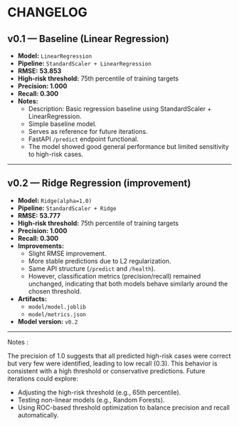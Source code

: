 # CHANGELOG

## v0.1 — Baseline (Linear Regression)
- **Model:** `LinearRegression`
- **Pipeline:** `StandardScaler + LinearRegression`
- **RMSE:** **53.853**
- **High-risk threshold:** 75th percentile of training targets
- **Precision: 1.000**
- **Recall: 0.300**
- **Notes:**
  - Description: Basic regression baseline using StandardScaler + LinearRegression.
  - Simple baseline model.
  - Serves as reference for future iterations.
  - FastAPI `/predict` endpoint functional.
  - The model showed good general performance but limited sensitivity to high-risk cases.
    

---

## v0.2 — Ridge Regression (improvement)
- **Model:** `Ridge(alpha=1.0)`
- **Pipeline:** `StandardScaler + Ridge`
- **RMSE:** **53.777**
- **High-risk threshold:** 75th percentile of training targets
- **Precision: 1.000**
- **Recall: 0.300**
- **Improvements:**
  - Slight RMSE improvement.
  - More stable predictions due to L2 regularization.
  - Same API structure (`/predict` and `/health`).
  - However, classification metrics (precision/recall) remained unchanged, indicating that both models behave similarly around the chosen threshold.
- **Artifacts:**
  - `model/model.joblib`
  - `model/metrics.json`
- **Model version:** `v0.2`

---

Notes :

The precision of 1.0 suggests that all predicted high-risk cases were correct but very few were identified, leading to low recall (0.3).
This behavior is consistent with a high threshold or conservative predictions.
Future iterations could explore:
- Adjusting the high-risk threshold (e.g., 65th percentile).
- Testing non-linear models (e.g., Random Forests).
- Using ROC-based threshold optimization to balance precision and recall automatically.


